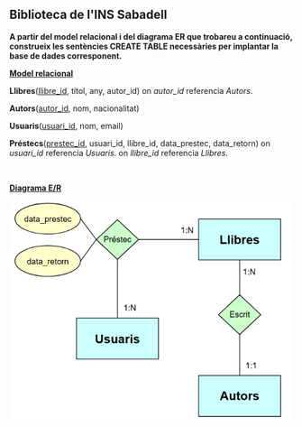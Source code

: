 ## Biblioteca de l'INS Sabadell

**A partir del model relacional i del diagrama ER que trobareu a continuació, construeix les sentències CREATE TABLE necessàries per implantar la base de dades corresponent.**

<ins>**Model relacional**</ins>

**Llibres**(<ins>llibre_id</ins>, títol, any, autor_id)
  on *autor_id* referencia *Autors*.

**Autors**(<ins>autor_id</ins>, nom, nacionalitat)

**Usuaris**(<ins>usuari_id</ins>, nom, email)

**Préstecs**(<ins>prestec_id</ins>, usuari_id, llibre_id, data_prestec, data_retorn)
  on *usuari_id* referencia *Usuaris*.
  on *llibre_id* referencia *Llibres*.

<br>

<ins>**Diagrama E/R**</ins>

  <div style="text-align: center;">
    <img src="https://github.com/victordomgs/Bases-de-Dades/blob/main/SQL-DDL/EER/EER-bibliotecaINSSabadell.png" alt="EER-bibliotecaINSSabadell" width="655" height="auto"/>
  </div>
